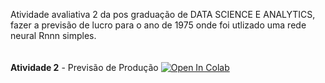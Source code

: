 Atividade avaliativa 2 da pos graduação de DATA SCIENCE E ANALYTICS, fazer a previsão de lucro para o ano de 1975 onde foi utlizado uma rede neural Rnnn simples.<br>
<br><br>
**Atividade 2** - Previsão de Produção  [![Open In Colab](https://colab.research.google.com/assets/colab-badge.svg)](https://colab.research.google.com/github.com/erik-oliveira-leao/posgradua-aoAtividade2/blob/main/Atividade%202%20Produ%C3%A7%C3%A3o.ipynb)



